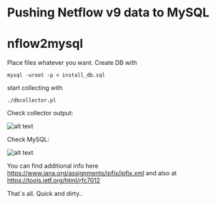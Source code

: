 Pushing Netflow v9 data to MySQL
=======
# nflow2mysql

Place files whatever you want. Create DB with
```
mysql -uroot -p < install_db.sql
```
start collecting with
```
./dbcollector.pl
```
Check collector output:

![alt text](https://github.com/openbsod/nflow2mysql/blob/master/images/portlistener.png)

Check MySQL:

![alt text](https://github.com/openbsod/nflow2mysql/blob/master/images/raw_flow.png)

You can find additional info here https://www.iana.org/assignments/ipfix/ipfix.xml
and also at https://tools.ietf.org/html/rfc7012

That`s all. Quick and dirty.. 
